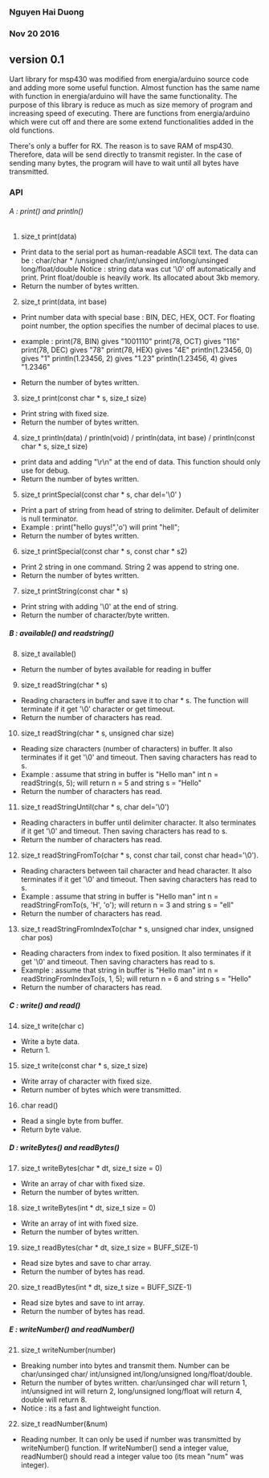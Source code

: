 ### Nguyen Hai Duong
### Nov 20 2016

version 0.1
-----------

Uart library for msp430 was modified from energia/arduino source code and adding
more some useful function. Almost function has the same name with function in
energia/arduino will have the same functionality. The purpose of this library is
reduce as much as size memory of program and increasing speed of executing.
There are functions from energia/arduino which were cut off and there are some
extend functionalities added in the old functions.

There's only a buffer for RX. The reason is to save RAM of msp430. Therefore,
data will be send directly to transmit register. In the case of sending many
bytes, the program will have to wait until all bytes have transmitted.

### API

###### A : print() and println()

1. size_t print(data)

-  Print data to the serial port as human-readable ASCII text. The data can be :
   char/char * /unsigned char/int/unsinged int/long/unsinged long/float/double
   Notice : string data was cut '\0' off automatically and print. Print
   float/double is heavily work. Its allocated about 3kb memory.
-  Return the number of bytes written.

2. size_t print(data, int base)

-  Print number data with special base : BIN, DEC, HEX, OCT. For floating point
   number, the option specifies the number of decimal places to use.

-  example :
   print(78, BIN) gives "1001110"
   print(78, OCT) gives "116"
   print(78, DEC) gives "78"
   print(78, HEX) gives "4E"
   println(1.23456, 0) gives "1"
   println(1.23456, 2) gives "1.23"
   println(1.23456, 4) gives "1.2346"

-  Return the number of bytes written.

3. size_t print(const char * s, size_t size)

-  Print string with fixed size.
-  Return the number of bytes written.

4. size_t println(data) / println(void) /
   println(data, int base) / println(const char * s, size_t size)

-  print data and adding "\r\n" at the end of data. This function should only use
   for debug.
-  Return the number of bytes written.

5. size_t printSpecial(const char * s, char del='\0' )

-  Print a part of string from head of string to delimiter. Default of delimiter
is null terminator.
-  Example : print("hello guys!",'o') will print "hell";
-  Return the number of bytes written.

6. size_t printSpecial(const char * s, const char * s2)

-  Print 2 string in one command. String 2 was append to string one.
-  Return the number of bytes written.

7. size_t printString(const char * s)

-  Print string with adding '\0' at the end of string.
-  Return the number of character/byte written.

##### B : available() and readstring()

8. size_t available()

-  Return the number of bytes available for reading in buffer

9. size_t readString(char * s)

-  Reading characters in buffer and save it to char * s. The function will
   terminate if it get '\0' character or get timeout.
-  Return the number of characters has read.

10. size_t readString(char * s, unsigned char size)

-  Reading size characters (number of characters) in buffer. It also terminates
   if it get '\0' and timeout. Then saving characters has read to s.
-  Example : assume that string in buffer is "Hello man"
             int n = readString(s, 5);
             will return n = 5 and string s = "Hello"
-  Return the number of characters has read.

11. size_t readStringUntil(char * s, char del='\0')

-  Reading characters in buffer until delimiter character. It also terminates
   if it get '\0' and timeout. Then saving characters has read to s.
-  Return the number of characters has read.

12. size_t readStringFromTo(char * s, const char tail, const char head='\0').

-  Reading characters between tail character and head character. It also
   terminates if it get '\0' and timeout. Then saving characters has read to s.
-  Example :   assume that string in buffer is "Hello man"
               int n = readStringFromTo(s, 'H', 'o');
               will return n = 3 and string s = "ell"
-  Return the number of characters has read.

13. size_t readStringFromIndexTo(char * s, unsigned char index, unsigned char pos)

-  Reading characters from index to fixed position. It also terminates if it
   get '\0' and timeout. Then saving characters has read to s.
-  Example : assume that string in buffer is "Hello man"
             int n = readStringFromIndexTo(s, 1, 5);
             will return n = 6 and string s = "Hello"
-  Return the number of characters has read.            

##### C : write() and read()

14. size_t write(char c)

-  Write a byte data.
-  Return 1.

15. size_t write(const char * s, size_t size)

-  Write array of character with fixed size.
-  Return number of bytes which were transmitted.

16. char read()

-  Read a single byte from buffer.
-  Return byte value.

##### D : writeBytes() and readBytes()

17. size_t writeBytes(char * dt, size_t size = 0)

-  Write an array of char with fixed size.
-  Return the number of bytes written.

18. size_t writeBytes(int * dt, size_t size = 0)

-  Write an array of int with fixed size.
-  Return the number of bytes written.

19. size_t readBytes(char * dt, size_t size = BUFF_SIZE-1)

-  Read size bytes and save to char array.
-  Return the number of bytes has read.

20. size_t readBytes(int * dt, size_t size = BUFF_SIZE-1)

-  Read size bytes and save to int array.
-  Return the number of bytes has read.

##### E : writeNumber() and readNumber()

21. size_t writeNumber(number)

-  Breaking number into bytes and transmit them. Number can be char/unsinged char/
   int/unsigned int/long/unsigned long/float/double.
-  Return the number of bytes written. char/unsinged char will return 1, int/unsigned
   int will return 2, long/unsigned long/float will return 4, double will return 8.
-  Notice : its a fast and lightweight function.

22. size_t readNumber(&num)

-  Reading number. It can only be used if number was transmitted by writeNumber()
   function. If writeNumber() send a integer value, readNumber() should read a integer
   value too (its mean "num" was integer).

